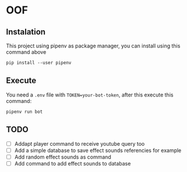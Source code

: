 # OOF

## Instalation

This project using pipenv as package manager, you can install using this command above

```shell
pip install --user pipenv
```

## Execute

You need a `.env` file with `TOKEN=your-bot-token`, after this execute this command:

```
pipenv run bot
```

## TODO

- [ ] Addapt player command to receive youtube query too
- [ ] Add a simple database to save effect sounds referencies for example  
- [ ] Add random effect sounds as command
- [ ] Add command to add effect sounds to database  